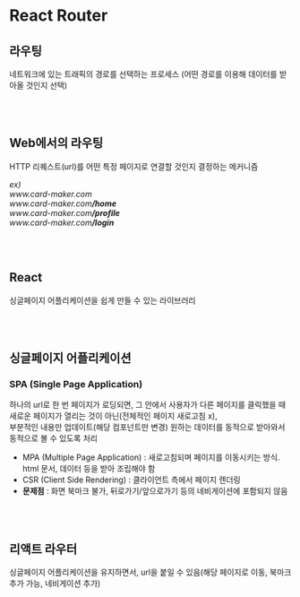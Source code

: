 # React Router

## 라우팅

네트워크에 있는 트래픽의 경로를 선택하는 프로세스
(어떤 경로를 이용해 데이터를 받아올 것인지 선택)

<br><br>

## Web에서의 라우팅 
HTTP 리퀘스트(url)를 어떤 특정 페이지로 연결할 것인지 결정하는 메커니즘

<em> 
ex) <br>
www.card-maker.com <br>
www.card-maker.com<strong>/home</strong> <br>
www.card-maker.com<strong>/profile</strong> <br>
www.card-maker.com<strong>/login</strong></em>

<br><br>

## React
싱글페이지 어플리케이션을 쉽게 만들 수 있는 라이브러리

<br><br>

## 싱글페이지 어플리케이션
### SPA (Single Page Application) 
하나의 url로 한 번 페이지가 로딩되면, 그 안에서 사용자가 다른 페이지를 클릭했을 때 새로운 페이지가 열리는 것이 아닌(전체적인 페이지 새로고침 x), <br>
부분적인 내용만 업데이트(해당 컴포넌트만 변경)
원하는 데이터를 동적으로 받아와서 동적으로 볼 수 있도록 처리

* MPA (Multiple Page Application) : 새로고침되며 페이지를 이동시키는 방식. html 문서, 데이터 등을 받아 조립해야 함 
* CSR (Client Side Rendering) : 클라이언트 측에서 페이지 렌더링  
* **문제점** : 화면 북마크 불가, 뒤로가기/앞으로가기 등의 네비게이션에 포함되지 않음

<br><br>

## 리액트 라우터
싱글페이지 어플리케이션을 유지하면서, url을 붙일 수 있음(해당 페이지로 이동, 북마크 추가 가능, 네비게이션 추가)
